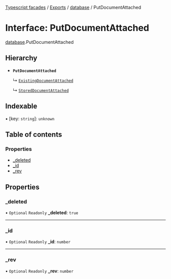 [Typescript facades](../index.md) / [Exports](../modules.md) / [database](../modules/database.md) / PutDocumentAttached

# Interface: PutDocumentAttached

[database](../modules/database.md).PutDocumentAttached

## Hierarchy

- **`PutDocumentAttached`**

  ↳ [`ExistingDocumentAttached`](database.ExistingDocumentAttached.md)

  ↳ [`StoredDocumentAttached`](database.StoredDocumentAttached.md)

## Indexable

▪ [key: `string`]: `unknown`

## Table of contents

### Properties

- [\_deleted](database.PutDocumentAttached.md#_deleted)
- [\_id](database.PutDocumentAttached.md#_id)
- [\_rev](database.PutDocumentAttached.md#_rev)

## Properties

### \_deleted

• `Optional` `Readonly` **\_deleted**: ``true``

___

### \_id

• `Optional` `Readonly` **\_id**: `number`

___

### \_rev

• `Optional` `Readonly` **\_rev**: `number`
